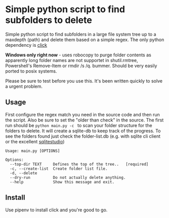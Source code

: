 # Simple python script to find subfolders to delete

Simple python script to find subfolders in a large file system tree up to a maxdepth (path) and delete them based on a simple regex.
The only python dependency is [click](https://github.com/pallets/click/)

**Windows only right now** - uses robocopy to purge folder contents as apparently long folder names are not supportet in shutil.rmtree, Powershell's Remove-Item or rmdir /s /q. bummer. Should be very easily ported to posix systems.

Please be sure to test before you use this. It's been written quickly to solve a urgent problem. 

## Usage

First configure the regex match you need in the source code and then run the script.
Also be sure to set the "older than check" in the source.
The first run should be ````python main.py -c ```` to scan your folder structure for the folders to delete. It will create a sqlite-db to keep track of the progress. To see the folders found just check the folder-list.db (e.g. with sqlite cli client or the excellent [sqlitestudio](https://github.com/pawelsalawa/sqlitestudio))


````
Usage: main.py [OPTIONS]

Options:
  --top-dir TEXT     Defines the top of the tree..   [required]
  -c, --create-list  Create folder list file.
  -d, --delete
  --dry-run          Do not actually delete anything.
  --help             Show this message and exit.
````


## Install

Use pipenv to install click and you're good to go.